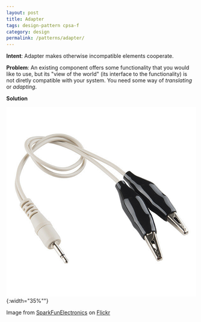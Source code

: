 ```yaml
---
layout: post
title: Adapter
tags: design-pattern cpsa-f
category: design
permalink: /patterns/adapter/
---
```



**Intent**: Adapter makes otherwise incompatible elements cooperate.

**Problem**: An existing component offers some functionality that you would like to use,
but its "view of the world" (its interface to the functionality) is not diretly
compatible with your system. You need some way of _translating_ or _adapting_.

**Solution**

![Real-World Adapter](/images/patterns/adapter.jpg){:width="35%""}

Image from [SparkFunElectronics](https://www.flickr.com/photos/sparkfun/) on [Flickr](https://www.flickr.com/photos/sparkfun/10983625764/)
